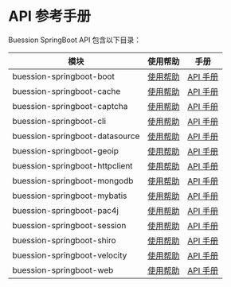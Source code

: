 # API 参考手册


Buession SpringBoot API 包含以下目录：


|  模块                            | 使用帮助                        | 手册                                                                         |
|  ----                           | ----                           | ----                                 										   |
| buession-springboot-boot        | [使用帮助](boot/index.md)       | [API 手册](https://javadoc.io/static/com.buession.springboot/buession-springboot-boot/2.0.2/)        |
| buession-springboot-cache       | [使用帮助](cache/index.md)      | [API 手册](https://javadoc.io/static/com.buession.springboot/buession-springboot-cache/2.0.2/)       |
| buession-springboot-captcha     | [使用帮助](captcha/index.md)    | [API 手册](https://javadoc.io/static/com.buession.springboot/buession-springboot-captcha/2.0.2/)     |
| buession-springboot-cli         | [使用帮助](cli/index.md)        | [API 手册](https://javadoc.io/static/com.buession.springboot/buession-springboot-cli/2.0.2/)         |
| buession-springboot-datasource  | [使用帮助](datasource/index.md) | [API 手册](https://javadoc.io/static/com.buession.springboot/buession-springboot-datasource/2.0.2/)  |
| buession-springboot-geoip       | [使用帮助](geoip/index.md)      | [API 手册](https://javadoc.io/static/com.buession.springboot/buession-springboot-geoip/2.0.2/)       |
| buession-springboot-httpclient  | [使用帮助](httpclient/index.md) | [API 手册](https://javadoc.io/static/com.buession.springboot/buession-springboot-httpclient/2.0.2/)  |
| buession-springboot-mongodb     | [使用帮助](mongodb/index.md)    | [API 手册](https://javadoc.io/static/com.buession.springboot/buession-springboot-mongodb/2.0.2/)     |
| buession-springboot-mybatis     | [使用帮助](mybatis/index.md)    | [API 手册](https://javadoc.io/static/com.buession.springboot/buession-springboot-mybatis/2.0.2/)     |
| buession-springboot-pac4j       | [使用帮助](pac4j/index.md)      | [API 手册](https://javadoc.io/static/com.buession.springboot/buession-springboot-pac4j/2.0.2/)       |
| buession-springboot-session     | [使用帮助](session/index.md)    | [API 手册](https://javadoc.io/static/com.buession.springboot/buession-springboot-session/2.0.2/)     |
| buession-springboot-shiro       | [使用帮助](shiro/index.md)      | [API 手册](https://javadoc.io/static/com.buession.springboot/buession-springboot-shiro/2.0.2/)       |
| buession-springboot-velocity    | [使用帮助](velocity/index.md)   | [API 手册](https://javadoc.io/static/com.buession.springboot/buession-springboot-velocity/2.0.2/)    |
| buession-springboot-web         | [使用帮助](web/index.md)        | [API 手册](https://javadoc.io/static/com.buession.springboot/uession-springboot-web/2.0.2/)          |
